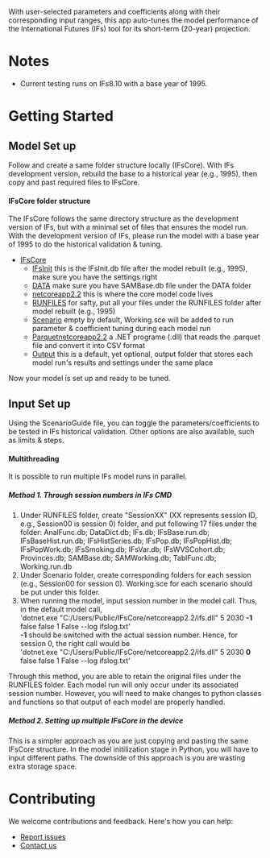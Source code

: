With user-selected parameters and coefficients along with their corresponding input ranges, this app auto-tunes the model performance of the International Futures (IFs) tool for its short-term (20-year) projection. 

# Notes
- Current testing runs on IFs8.10 with a base year of 1995.

# Getting Started

## Model Set up
Follow and create a same folder structure locally (IFsCore). With IFs development version, rebuild the base to a historical year (e.g., 1995), then copy and past required files to IFsCore.
#### IFsCore folder structure
The IFsCore follows the same directory structure as the development version of IFs, but with a minimal set of files that ensures the model run. With the development version of IFs, please run the model with a base year of 1995 to do the historical validation & tuning.
* [IFsCore](./IFsCore)
  * [IFsInit](./IFsCore/IFsInit.db) this is the IFsInit.db file after the model rebuilt (e.g., 1995), make sure you have the settings right
  * [DATA](./IFsCore/DATA) make sure you have SAMBase.db file under the DATA folder
  * [netcoreapp2.2](./IFsCore/netcoreapp2.2) this is where the core model code lives
  * [RUNFILES](./IFsCore/RUNFILES) for safty, put all your files under the RUNFILES folder after model rebuilt (e.g., 1995)
  * [Scenario](./IFsCore/Scenario) empty by default, Working.sce will be added to run parameter & coefficient tuning during each model run
  * [Parquetnetcoreapp2.2](./IFsCore/Parquetnetcoreapp2.2) a .NET programe (.dll) that reads the .parquet file and convert it into CSV format
  * [Output](./IFsCore/Output) this is a default, yet optional, output folder that stores each model run's results and settings under the same place

Now your model is set up and ready to be tuned.
## Input Set up
Using the ScenarioGuide file, you can toggle the parameters/coefficients to be tested in IFs historical validation. Other options are also available, such as limits & steps.

#### Multithreading
It is possible to run multiple IFs model runs in parallel. 
##### Method 1. Through session numbers in IFs CMD
1. Under RUNFILES folder, create "SessionXX" (XX represents session ID, e.g., Session00 is session 0) folder, and put following 17 files under the folder: AnalFunc.db; DataDict.db; IFs.db; IFsBase.run.db; IFsBaseHist.run.db; IFsHistSeries.db; IFsPop.db; IFsPopHist.db; IFsPopWork.db; IFsSmoking.db; IFsVar.db; IFsWVSCohort.db; Provinces.db; SAMBase.db; SAMWorking.db; TablFunc.db; Working.run.db
2. Under Scenario folder, create corresponding folders for each session (e.g., Session00 for session 0). Working.sce for each scenario should be put under this folder.
3. When running the model, input session number in the model call. Thus, in the default model call, </br>
   'dotnet.exe "C:/Users/Public/IFsCore/netcoreapp2.2/ifs.dll" 5 2030 **-1** false false 1 False --log ifslog.txt'</br>
   **-1** should be switched with the actual session number. Hence, for session 0, the right call would be</br>
   'dotnet.exe "C:/Users/Public/IFsCore/netcoreapp2.2/ifs.dll" 5 2030 **0** false false 1 False --log ifslog.txt'
   
Through this method, you are able to retain the original files under the RUNFILES folder. Each model run will only occur under its associated session number. However, you will need to make changes to python classes and functions so that output of each model are properly handled. 
##### Method 2. Setting up multiple IFsCore in the device
This is a simpler approach as you are just copying and pasting the same IFsCore structure. In the model initilization stage in Python, you will have to input different paths. The downside of this approach is you are wasting extra storage space.

# Contributing
We welcome contributions and feedback. Here's how you can help:
- [Report issues](<https://github.com/PardeeCenterDU/IFsAutoTune/issues>)  
- [Contact us](mailto:yutang.xiong@du.edu)
